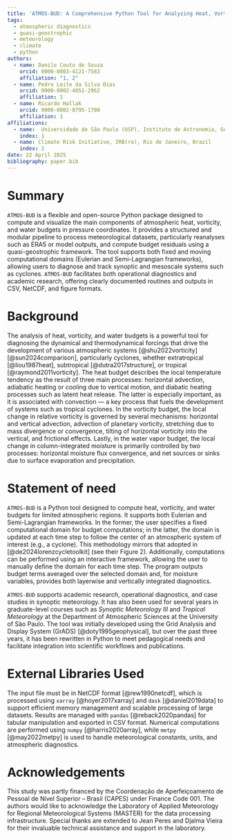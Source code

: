 ```yaml
---
title: 'ATMOS-BUD: A Comprehensive Python Tool for Analyzing Heat, Vorticity and Water Budgets on the Atmosphere'
tags:
  - atmospheric diagnostics
  - quasi-geostrophic
  - meteorology
  - climate
  - python
authors:
  - name: Danilo Couto de Souza
    orcid: 0000-0003-4121-7583
    affiliation: "1, 2"
  - name: Pedro Leite da Silva Dias
    orcid: 0000-0002-4051-2962
    affiliation: 1
  - name: Ricardo Hallak
    orcid: 0000-0002-8795-1700
    affiliation: 1
affiliations:
  - name:  Universidade de São Paulo (USP), Instituto de Astronomia, Geofísica e Ciências Atmosféricas (IAG), São Paulo, Brazil & 
    index: 1
  - name: Climate Risk Initiative, IRB(re), Rio de Janeiro, Brazil
    index: 2
date: 22 April 2025
bibliography: paper.bib
---
```


# Summary

`ATMOS-BUD` is a flexible and open-source Python package designed to compute and visualize the main components of atmospheric heat, vorticity, and water budgets in pressure coordinates. It provides a structured and modular pipeline to process meteorological datasets, particularly reanalyses such as ERA5 or model outputs, and compute budget residuals using a quasi-geostrophic framework. The tool supports both fixed and moving computational domains (Eulerian and Semi-Lagrangian frameworks), allowing users to diagnose and track synoptic and mesoscale systems such as cyclones. `ATMOS-BUD` facilitates both operational diagnostics and academic research, offering clearly documented routines and outputs in CSV, NetCDF, and figure formats.


# Background

The analysis of heat, vorticity, and water budgets is a powerful tool for diagnosing the dynamical and thermodynamical forcings that drive the development of various atmospheric systems [@shu2022vorticity] [@sun2024comparison], particularly cyclones, whether extratropical [@liou1987heat], subtropical [@dutra2017structure], or tropical [@raymond2011vorticity]. The heat budget describes the local temperature tendency as the result of three main processes: horizontal advection, adiabatic heating or cooling due to vertical motion, and diabatic heating processes such as latent heat release. The latter is especially important, as it is associated with convection — a key process that fuels the development of systems such as tropical cyclones. In the vorticity budget, the local change in relative vorticity is governed by several mechanisms: horizontal and vertical advection, advection of planetary vorticity, stretching due to mass divergence or convergence, tilting of horizontal vorticity into the vertical, and frictional effects. Lastly, in the water vapor budget, the local change in column-integrated moisture is primarily controlled by two processes: horizontal moisture flux convergence, and net sources or sinks due to surface evaporation and precipitation.

# Statement of need

`ATMOS-BUD` is a Python tool designed to compute heat, vorticity, and water budgets for limited atmospheric regions. It supports both Eulerian and Semi-Lagrangian frameworks. In the former, the user specifies a fixed computational domain for budget computations; in the latter, the domain is updated at each time step to follow the center of an atmospheric system of interest (e.g., a cyclone). This methodology mirrors that adopted in [@de2024lorenzcycletoolkit] (see their Figure 2). Additionally, computations can be performed using an interactive framework, allowing the user to manually define the domain for each time step. The program outputs budget terms averaged over the selected domain and, for moisture variables, provides both layerwise and vertically integrated diagnostics.

`ATMOS-BUD` supports academic research, operational diagnostics, and case studies in synoptic meteorology. It has also been used for several years in graduate-level courses such as *Synoptic Meteorology III* and *Tropical Meteorology* at the Department of Atmospheric Sciences at the University of São Paulo. The tool was initially developed using the Grid Analysis and Display System (GrADS) [@doty1995geophysical], but over the past three years, it has been rewritten in Python to meet pedagogical needs and facilitate integration into scientific workflows and publications.

# External Libraries Used

The input file must be in NetCDF format [@rew1990netcdf], which is processed using `xarray` [@hoyer2017xarray] and `dask` [@daniel2019data] to support efficient memory management and scalable processing of large datasets. Results are managed with `pandas` [@reback2020pandas] for tabular manipulation and exported in CSV format. Numerical computations are performed using `numpy` [@harris2020array], while `metpy` [@may2022metpy] is used to handle meteorological constants, units, and atmospheric diagnostics.


# Acknowledgements

This study was partly financed by the Coordenação de Aperfeiçoamento de Pessoal de Nível Superior – Brasil (CAPES) under Finance Code 001. The authors would like to acknowledge the Laboratory of Applied Meteorology for Regional Meteorological Systems (MASTER) for the data processing infrastructure. Special thanks are extended to Jean Peres and Djalma Vieira for their invaluable technical assistance and support in the laboratory.